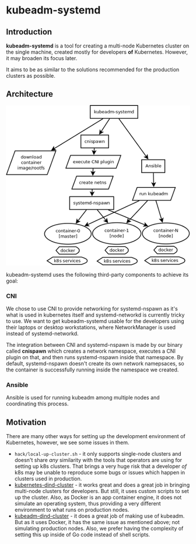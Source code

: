 # kubeadm-systemd

## Introduction

__kubeadm-systemd__ is a tool for creating a multi-node Kubernetes cluster
on the single machine, created mostly for developers __of__ Kubernetes.
However, it may broaden its focus later.

It aims to be as similar to the solutions recommended for the production
clusters as possible.

## Architecture

![Architecture Diagram](architecture.png?raw=true "Architecture")

kubeadm-systemd uses the following third-party components to
achieve its goal:

### CNI

We chose to use CNI to provide networking for systemd-nspawn as it's what
is used in kubernetes itself and systemd-networkd is currently tricky to use.
We want to get kubeadm-systemd usable for the developers using their
laptops or desktop workstations, where NetworkManager is used instead
of systemd-networkd.

The integration between CNI and systemd-nspawn is made by our binary
called __cnispawn__ which creates a network namespace, executes a CNI
plugin on that, and then runs systemd-nspawn inside that namespace.
By default, systemd-nspawn doesn't create its own network namepsaces,
so the container is successfully running inside the namespace we
created.

### Ansible

Ansible is used for running kubeadm among multiple nodes and coordinating
this process.

## Motivation

There are many other ways for setting up the development environment
of Kubernetes, however, we see some issues in them.

* `hack/local-up-cluster.sh` - it only supports single-node clusters
  and doesn't share _any_ similarity with the tools that operators
  are using for setting up k8s clusters. That brings a very huge
  risk that a developer _of_ k8s may be unable to reproduce some
  bugs or issues which happen in clusters used in production.
* [kubernetes-dind-cluster](https://github.com/sttts/kubernetes-dind-cluster) -
  it works great and does a great job in bringing multi-node clusters
  for developers. But still, it uses custom scripts to set up the
  cluster. Also, as Docker is an app container engine, it does not simulate an
  operating system, thus providing a very different environment to what runs
  on production nodes.
* [kubeadm-dind-cluster](https://github.com/Mirantis/kubeadm-dind-cluster) -
  it does a great job of making use of kubeadm. But as it uses Docker,
  it has the same issue as mentioned above; not simulating production nodes.
  Also, we prefer having the complexity of setting this up inside of Go code
  instead of shell scripts.
